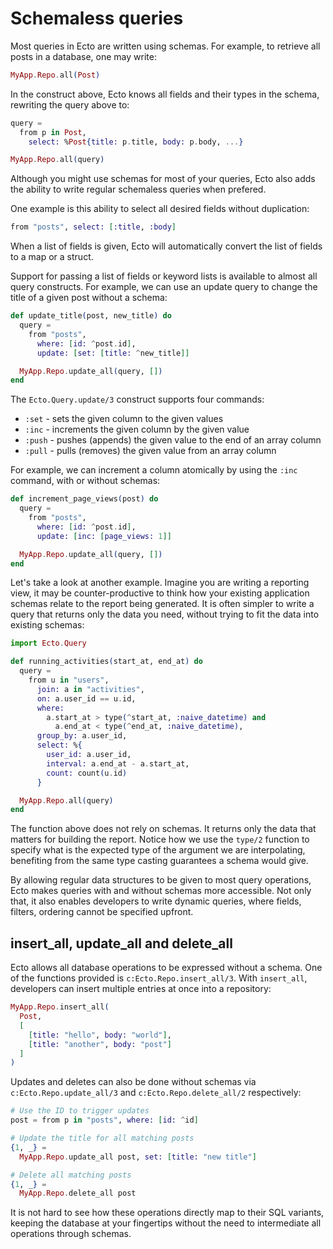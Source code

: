 # Schemaless queries

Most queries in Ecto are written using schemas. For example, to retrieve all posts in a database, one may write:

```elixir
MyApp.Repo.all(Post)
```

In the construct above, Ecto knows all fields and their types in the schema, rewriting the query above to:

```elixir
query =
  from p in Post,
    select: %Post{title: p.title, body: p.body, ...}

MyApp.Repo.all(query)
```

Although you might use schemas for most of your queries, Ecto also adds the ability to write regular schemaless queries when prefered.

One example is this ability to select all desired fields without duplication:

```elixir
from "posts", select: [:title, :body]
```

When a list of fields is given, Ecto will automatically convert the list of fields to a map or a struct.

Support for passing a list of fields or keyword lists is available to almost all query constructs. For example, we can use an update query to change the title of a given post without a schema:

```elixir
def update_title(post, new_title) do
  query =
    from "posts",
      where: [id: ^post.id],
      update: [set: [title: ^new_title]]

  MyApp.Repo.update_all(query, [])
end
```

The `Ecto.Query.update/3` construct supports four commands:

  * `:set` - sets the given column to the given values
  * `:inc` - increments the given column by the given value
  * `:push` - pushes (appends) the given value to the end of an array column
  * `:pull` - pulls (removes) the given value from an array column

For example, we can increment a column atomically by using the `:inc` command, with or without schemas:

```elixir
def increment_page_views(post) do
  query =
    from "posts",
      where: [id: ^post.id],
      update: [inc: [page_views: 1]]

  MyApp.Repo.update_all(query, [])
end
```

Let's take a look at another example. Imagine you are writing a reporting view, it may be counter-productive to think how your existing application schemas relate to the report being generated. It is often simpler to write a query that returns only the data you need, without trying to fit the data into existing schemas:

```elixir
import Ecto.Query

def running_activities(start_at, end_at) do
  query =
    from u in "users",
      join: a in "activities",
      on: a.user_id == u.id,
      where:
        a.start_at > type(^start_at, :naive_datetime) and
          a.end_at < type(^end_at, :naive_datetime),
      group_by: a.user_id,
      select: %{
        user_id: a.user_id,
        interval: a.end_at - a.start_at,
        count: count(u.id)
      }

  MyApp.Repo.all(query)
end
```

The function above does not rely on schemas. It returns only the data that matters for building the report. Notice how we use the `type/2` function to specify what is the expected type of the argument we are interpolating, benefiting from the same type casting guarantees a schema would give.

By allowing regular data structures to be given to most query operations, Ecto makes queries with and without schemas more accessible. Not only that, it also enables developers to write dynamic queries, where fields, filters, ordering cannot be specified upfront.

## insert_all, update_all and delete_all

Ecto allows all database operations to be expressed without a schema. One of the functions provided is `c:Ecto.Repo.insert_all/3`. With `insert_all`, developers can insert multiple entries at once into a repository:

```elixir
MyApp.Repo.insert_all(
  Post,
  [
    [title: "hello", body: "world"],
    [title: "another", body: "post"]
  ]
)
```

Updates and deletes can also be done without schemas via `c:Ecto.Repo.update_all/3` and `c:Ecto.Repo.delete_all/2` respectively:

```elixir
# Use the ID to trigger updates
post = from p in "posts", where: [id: ^id]

# Update the title for all matching posts
{1, _} =
  MyApp.Repo.update_all post, set: [title: "new title"]

# Delete all matching posts
{1, _} =
  MyApp.Repo.delete_all post
```

It is not hard to see how these operations directly map to their SQL variants, keeping the database at your fingertips without the need to intermediate all operations through schemas.
